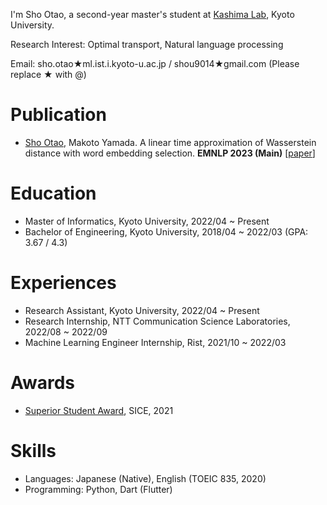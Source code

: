 I'm Sho Otao, a second-year master's student at [Kashima Lab](https://www.ml.ist.i.kyoto-u.ac.jp/), Kyoto University.

Research Interest: Optimal transport, Natural language processing

Email: sho.otao★ml.ist.i.kyoto-u.ac.jp / shou9014★gmail.com (Please replace ★ with @)

# Publication
- <u>Sho Otao</u>, Makoto Yamada. A linear time approximation of Wasserstein distance with word embedding selection. **EMNLP 2023 (Main)** [[paper](https://aclanthology.org/2023.emnlp-main.935/)]

# Education
- Master of Informatics, Kyoto University, 2022/04 ~ Present
- Bachelor of Engineering, Kyoto University, 2018/04 ~ 2022/03 (GPA: 3.67 / 4.3)

# Experiences
- Research Assistant, Kyoto University, 2022/04 ~ Present
- Research Internship, NTT Communication Science Laboratories, 2022/08 ~ 2022/09
- Machine Learning Engineer Internship, Rist, 2021/10 ~ 2022/03

# Awards
- [Superior Student Award](https://www.sice.jp/wp-content/uploads/file/sice_superior_student_award_2021.pdf), SICE, 2021
  
# Skills
- Languages: Japanese (Native), English (TOEIC 835, 2020)
- Programming: Python, Dart (Flutter)

